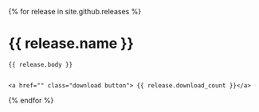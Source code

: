 {% for release in site.github.releases %}
	<h1> {{ release.name }} </h1>

	{{ release.body }}
	
	
	<a href="" class="download button"> {{ release.download_count }}</a>

{% endfor %}
